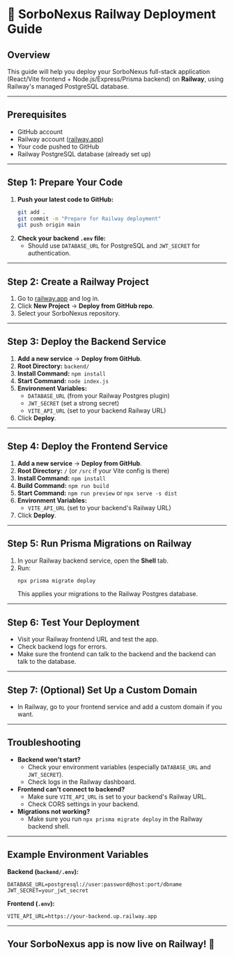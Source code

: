 # 🚀 SorboNexus Railway Deployment Guide

## Overview

This guide will help you deploy your SorboNexus full-stack application (React/Vite frontend + Node.js/Express/Prisma backend) on **Railway**, using Railway's managed PostgreSQL database.

---

## Prerequisites

- GitHub account
- Railway account ([railway.app](https://railway.app/))
- Your code pushed to GitHub
- Railway PostgreSQL database (already set up)

---

## Step 1: Prepare Your Code

1. **Push your latest code to GitHub:**
   ```bash
   git add .
   git commit -m "Prepare for Railway deployment"
   git push origin main
   ```
2. **Check your backend `.env` file:**
   - Should use `DATABASE_URL` for PostgreSQL and `JWT_SECRET` for authentication.

---

## Step 2: Create a Railway Project

1. Go to [railway.app](https://railway.app/) and log in.
2. Click **New Project** → **Deploy from GitHub repo**.
3. Select your SorboNexus repository.

---

## Step 3: Deploy the Backend Service

1. **Add a new service** → **Deploy from GitHub**.
2. **Root Directory:** `backend/`
3. **Install Command:** `npm install`
4. **Start Command:** `node index.js`
5. **Environment Variables:**
   - `DATABASE_URL` (from your Railway Postgres plugin)
   - `JWT_SECRET` (set a strong secret)
   - `VITE_API_URL` (set to your backend Railway URL)
6. Click **Deploy**.

---

## Step 4: Deploy the Frontend Service

1. **Add a new service** → **Deploy from GitHub**.
2. **Root Directory:** `/` (or `/src` if your Vite config is there)
3. **Install Command:** `npm install`
4. **Build Command:** `npm run build`
5. **Start Command:** `npm run preview` or `npx serve -s dist`
6. **Environment Variables:**
   - `VITE_API_URL` (set to your backend's Railway URL)
7. Click **Deploy**.

---

## Step 5: Run Prisma Migrations on Railway

1. In your Railway backend service, open the **Shell** tab.
2. Run:
   ```bash
   npx prisma migrate deploy
   ```
   This applies your migrations to the Railway Postgres database.

---

## Step 6: Test Your Deployment

- Visit your Railway frontend URL and test the app.
- Check backend logs for errors.
- Make sure the frontend can talk to the backend and the backend can talk to the database.

---

## Step 7: (Optional) Set Up a Custom Domain

- In Railway, go to your frontend service and add a custom domain if you want.

---

## Troubleshooting

- **Backend won't start?**
  - Check your environment variables (especially `DATABASE_URL` and `JWT_SECRET`).
  - Check logs in the Railway dashboard.
- **Frontend can't connect to backend?**
  - Make sure `VITE_API_URL` is set to your backend's Railway URL.
  - Check CORS settings in your backend.
- **Migrations not working?**
  - Make sure you run `npx prisma migrate deploy` in the Railway backend shell.

---

## Example Environment Variables

**Backend (`backend/.env`):**

```
DATABASE_URL=postgresql://user:password@host:port/dbname
JWT_SECRET=your_jwt_secret
```

**Frontend (`.env`):**

```
VITE_API_URL=https://your-backend.up.railway.app
```

---

## Your SorboNexus app is now live on Railway! 🎉
